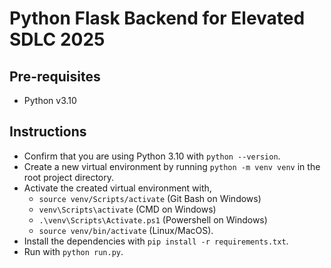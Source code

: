 # Python Flask Backend for Elevated SDLC 2025

## Pre-requisites

- Python v3.10

## Instructions

- Confirm that you are using Python 3.10 with ```python --version```.
- Create a new virtual environment by running ```python -m venv venv``` in the root project directory.
- Activate the created virtual environment with,
    - ```source venv/Scripts/activate``` (Git Bash on Windows)
    - ```venv\Scripts\activate``` (CMD on Windows)
    - ```.\venv\Scripts\Activate.ps1``` (Powershell on Windows)
    - ```source venv/bin/activate``` (Linux/MacOS).
- Install the dependencies with ```pip install -r requirements.txt```.
- Run with ```python run.py```.
